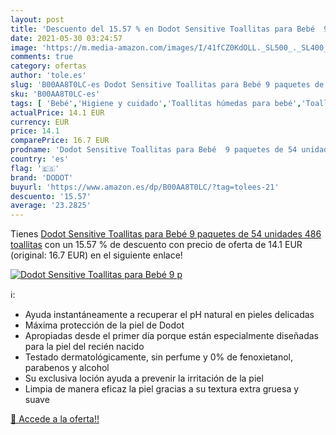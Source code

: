 ```yaml
---
layout: post
title: 'Descuento del 15.57 % en Dodot Sensitive Toallitas para Bebé  9 p'
date: 2021-05-30 03:24:57
image: 'https://m.media-amazon.com/images/I/41fCZ0KdOLL._SL500_._SL400_.jpg'
comments: true
category: ofertas
author: 'tole.es'
slug: 'B00AA8T0LC-es Dodot Sensitive Toallitas para Bebé 9 paquetes de 54...'
sku: 'B00AA8T0LC-es'
tags: [ 'Bebé','Higiene y cuidado','Toallitas húmedas para bebé','Toallitas y accesorios para bebé','bebé','dodot', ]
actualPrice: 14.1 EUR
currency: EUR
price: 14.1
comparePrice: 16.7 EUR
prodname: 'Dodot Sensitive Toallitas para Bebé  9 paquetes de 54 unidades  486 toallitas'
country: 'es'
flag: '🇪🇸'
brand: 'DODOT'
buyurl: 'https://www.amazon.es/dp/B00AA8T0LC/?tag=tolees-21'
descuento: '15.57'
average: '23.2825'
---
```


Tienes [Dodot Sensitive Toallitas para Bebé  9 paquetes de 54 unidades  486 toallitas](https://www.amazon.es/dp/B00AA8T0LC/?tag=tolees-21) con un 15.57 % de descuento con precio de oferta de 14.1 EUR (original: 16.7 EUR) en el siguiente enlace!

[![Dodot Sensitive Toallitas para Bebé  9 p](https://m.media-amazon.com/images/I/41fCZ0KdOLL._SL500_._SL400_.jpg)](https://www.amazon.es/dp/B00AA8T0LC/?tag=tolees-21)

ℹ️:

- Ayuda instantáneamente a recuperar el pH natural en pieles delicadas
- Máxima protección de la piel de Dodot
- Apropiadas desde el primer día porque están especialmente diseñadas para la piel del recién nacido
- Testado dermatológicamente, sin perfume y 0% de fenoxietanol, parabenos y alcohol
- Su exclusiva loción ayuda a prevenir la irritación de la piel
- Limpia de manera eficaz la piel gracias a su textura extra gruesa y suave

[🛒 Accede a la oferta!!](https://www.amazon.es/dp/B00AA8T0LC/?tag=tolees-21)
